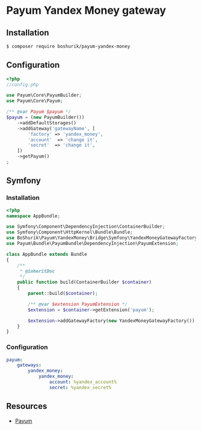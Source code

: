 # Payum Yandex Money gateway

## Installation

```bash
$ composer require boshurik/payum-yandex-money
```

## Configuration

```php
<?php
//config.php

use Payum\Core\PayumBuilder;
use Payum\Core\Payum;

/** @var Payum $payum */
$payum = (new PayumBuilder())
    ->addDefaultStorages()
    ->addGateway('gatewayName', [
        'factory' => 'yandex_money',
        'account'  => 'change it',
        'secret'  => 'change it',
    ])
    ->getPayum()
;
```

## Symfony

### Installation

```php
<?php
namespace AppBundle;

use Symfony\Component\DependencyInjection\ContainerBuilder;
use Symfony\Component\HttpKernel\Bundle\Bundle;
use BoShurik\Payum\YandexMoney\Bridge\Symfony\YandexMoneyGatewayFactory;
use Payum\Bundle\PayumBundle\DependencyInjection\PayumExtension;

class AppBundle extends Bundle
{
    /**
     * @inheritDoc
     */
    public function build(ContainerBuilder $container)
    {
        parent::build($container);

        /** @var $extension PayumExtension */
        $extension = $container->getExtension('payum');

        $extension->addGatewayFactory(new YandexMoneyGatewayFactory());
    }
}
```

### Configuration
```yaml
payum:
    gateways:
        yandex_money:
            yandex_money:
                account: %yandex_account%
                secret: %yandex_secret%
```

## Resources
* [Payum](http://payum.org/)